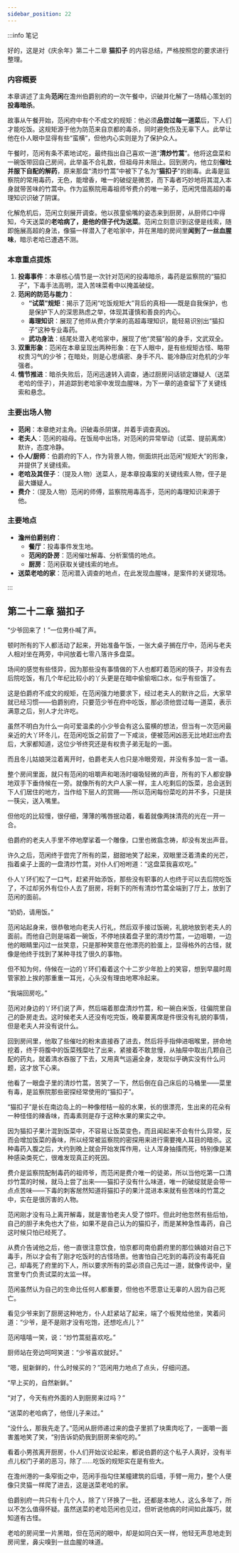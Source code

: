 ```yaml
---
sidebar_position: 22
---
```


:::info 笔记

好的，这是对《庆余年》第二十二章 **猫扣子** 的内容总结，严格按照您的要求进行整理。

### 内容概要

本章讲述了主角**范闲**在澹州伯爵别府的一次午餐中，识破并化解了一场精心策划的**投毒暗杀**。

故事从午餐开始，范闲府中有个不成文的规矩：他必须**品尝过每一道菜**后，下人们才能吃饭。这规矩源于他为防范来自京都的毒杀，同时避免伤及无辜下人。此举让他在仆人眼中显得有些“蛮横”，但他内心实则是为了保护众人。

午餐时，范闲有条不紊地试吃，最终指出自己喜欢一道“**清炒竹蒿**”。他将这盘菜和一碗饭带回自己房间，此举虽不合礼数，但祖母并未阻止。回到房内，他立刻**催吐并服下自配的解药**，原来那盘“清炒竹蒿”中被下了名为“**猫扣子**”的剧毒。此毒是监察院的常用毒药，无色，能增香，唯一的破绽是微苦，而下毒者巧妙地将其混入本身就带苦味的竹蒿中。作为监察院用毒祖师爷费介的唯一弟子，范闲凭借高超的毒理知识识破了阴谋。

化解危机后，范闲立刻展开调查。他以孩童偷嘴的姿态来到厨房，从厨师口中得知，今天送菜的**老哈病了，是他的侄子代为送菜**。范闲立刻意识到这便是线索，随即施展高超的身法，像猫一样潜入了老哈家中，并在黑暗的房间里**闻到了一丝血腥味**，暗示老哈已遭遇不测。

### 本章重点提炼

1.  **投毒事件**：本章核心情节是一次针对范闲的投毒暗杀，毒药是监察院的“猫扣子”，下毒手法高明，混入苦味菜肴中以掩盖破绽。
2.  **范闲的防范与能力**：
    *   **“试菜”规矩**：揭示了范闲“吃饭规矩大”背后的真相——既是自我保护，也是保护下人的深思熟虑之举，体现其谨慎和善良的内心。
    *   **毒理知识**：展现了他师从费介学来的高超毒理知识，能轻易识别出“猫扣子”这种专业毒药。
    *   **武功身法**：结尾处潜入老哈家中，展现了他“灵猫”般的身手，文武双全。
3.  **双重形象**：范闲在本章呈现出两种形象：在下人眼中，是有些规矩古怪、略带权贵习气的少爷；在暗处，则是心思缜密、身手不凡、能冷静应对危机的少年强者。
4.  **情节推进**：暗杀失败后，范闲迅速转入调查，通过厨房问话锁定嫌疑人（送菜老哈的侄子），并追踪到老哈家中发现血腥味，为下一章的追查留下了关键线索和悬念。

### 主要出场人物

*   **范闲**：本章绝对主角。识破毒杀阴谋，并着手调查真凶。
*   **老夫人**：范闲的祖母。在饭局中出场，对范闲的异常举动（试菜、提前离席）默许，态度冷静。
*   **仆人/厨师**：伯爵府的下人，作为背景人物，侧面烘托出范闲“规矩大”的形象，并提供了关键线索。
*   **老哈及其侄子**：（提及人物）送菜人，是本章投毒案的关键线索人物，侄子是最大嫌疑人。
*   **费介**：（提及人物）范闲的师傅，监察院用毒高手，范闲的毒理知识来源于他。

### 主要地点

*   **澹州伯爵别府**：
    *   **餐厅**：投毒事件发生地。
    *   **范闲的卧房**：范闲催吐解毒、分析案情的地点。
    *   **厨房**：范闲获取关键线索的地点。
*   **送菜老哈的家**：范闲潜入调查的地点，在此发现血腥味，是案件的关键现场。

:::

## 第二十二章 **猫扣子**

“少爷回来了！”一位男仆喊了声。

顿时所有的下人都活动了起来，开始准备午饭，一张大桌子搁在厅中，范闲与老夫人相对坐在两旁，中间放着七零八落许多盘菜。

场间的感觉有些怪异，因为那些没有事情做的下人也都盯着范闲的筷子，并没有去后院吃饭，有几个年纪比较小的丫头更是在暗中偷偷咽口水，似乎有些饿了。

这是伯爵府不成文的规矩，在范闲强力地要求下，经过老夫人的默许之后，大家早就已经习惯——伯爵别府，只要范少爷在府中吃饭，那必须他尝过每一道菜，表示满意之后，别人才允许吃。

虽然不明白为什么一向可爱温柔的小少爷会有这么蛮横的想法，但当有一次范闲最亲近的大丫环冬儿，在范闲吃饭之前尝了一下咸淡，便被范闲凶恶无比地赶出府去后，大家都知道，这位少爷终究还是有权贵子弟无耻的一面。

而且冬儿姑娘哭泣着离开时，伯爵老夫人也只是冷眼旁观，并没有多加一言一语。

整个房间里面，就只有范闲的咀嚼声和喝汤时啜吸轻微的声音，所有的下人都安静地双手下垂侍候在一旁。就像所有的大户人家一样，主人吃剩后的饭菜，总会送到下人们居住的地方，当作给下层人的赏赐——所以范闲每份菜吃的并不多，只是挟一筷尖，送入嘴里。

但他吃的比较慢，很仔细，薄薄的嘴唇抿动着，看着就像两抹清亮的光在一开一合。

伯爵府的老夫人手里不停地摩挲着一个雕像，口里也微翕念祷，却没有发出声音。

许久之后，范闲终于尝完了所有的菜，甜甜地笑了起来，双眼里泛着清柔的光芒，指着桌子上面的一盘清炒竹蒿，对仆人们吩咐道：“这盘菜我喜欢吃。”

仆人丫环们松了一口气，赶紧开始添饭，那些没有职事的人也终于可以去后院吃饭了，不过却另外有位仆人去了厨房，将剩下的所有清炒竹蒿全端到了厅上，放到了范闲的面前。

“奶奶，请用饭。”

范闲站起身来，很恭敬地向老夫人行礼，然后双手接过饭碗，礼貌地放到老夫人的面前。而他自己则是端着一碗饭，不停地挟着盘子里的清炒竹蒿，一边咀嚼，一边他的眼睛里闪过一丝笑意，只是那种笑意在他漂亮的脸蛋上，显得格外的古怪，就像是他终于找到了某种寻找了很久的事物。

但不知为何，侍候在一边的丫环们看着这个十二岁少年脸上的笑容，想到早晨时周管家脸上挨的那重重一耳光，心头没有理由地寒冷起来。

“我端回房吃。”

范闲对身边的丫环们说了声，然后端着那盘清炒竹蒿，和一碗白米饭，往偏院里自己的卧房走去。这时候老夫人还没有吃完饭，晚辈要离席是件很没有礼貌的事情，但是老夫人并没有说什么。

回到房间里，他取了些催吐的粉末直接吞了进去，然后将手指伸进咽喉里，拼命地挖着，终于将腹中的饭菜残糜吐了出来，紧接着不敢怠慢，从抽屉中取出几颗自己配的药丸，就着清水吞服了下去，又用真气运遍全身，发现似乎确实没有什么问题，这才放下心来。

他看了一眼盘子里的清炒竹蒿，苦笑了一下，然后倒在自己床后的马桶里——菜里有毒，是监察院那些密探经常使用的“猫扣子”。

“猫扣子”是长在南边岛上的一种像柑桔一般的水果，长的很漂亮，生出来的花朵有一种怪怪的辣香味，而毒素则是存于这种水果的果实之中。

因为猫扣子果汁混到饭菜中，不容易让饭菜变色，而且闻起来不会有什么异常，反而会增加饭菜的香味，所以经常被监察院的密探用来进行需要掩人耳目的暗杀。这种毒药入腹之后，大约到晚上就会开始发挥作用，让人浑身抽搐而死，特别像是某种感染类死亡，很难发现真正的死因。

费介是监察院配制毒药的祖师爷，而范闲是费介唯一的徒弟，所以当他吃第一口清炒竹蒿的时候，就马上尝了出来——猫扣子没有什么味道，唯一的破绽就是会带一点点苦味——下毒的刺客居然知道将猫扣子的果汁混进本来就有些苦味的竹蒿之中，实在是很厉害的人物。

范闲刚才没有马上离开解毒，就是害怕老夫人受了惊吓。但此时他忽然有些后怕，自己的胆子未免也大了些，如果不是自己认为的猫扣子，而是某种急性毒药，自己这时候只怕已经死了。

从费介告诫他之后，他一直很注意饮食，怕京都司南伯爵府里的那位姨娘对自己下毒手，所以才会有了刚才吃饭时的古怪场景。他害怕自己吃到的毒药没有毒死自己，却毒死了府里的下人，所以要求所有的菜必须自己先过一道，就像传说中，皇宫里专门负责试菜的太监一样。

范闲虽然认为自己的生命比任何人都重要，但他也不愿意让无辜的人因为自己死亡。

看见少爷来到了厨房这种地方，仆人赶紧站了起来，端了个板凳给他坐，笑着问道：“少爷，是不是刚才没有吃饱，还想吃点儿？”

范闲嘻嘻一笑，说：“炒竹蒿挺喜欢吃。”

厨师站在旁边呵呵笑道：“少爷喜欢就好。”

“嗯，挺新鲜的，什么时候买的？”范闲用力地点了点头，仔细问道。

“早上买的，自然新鲜。”

“对了，今天有府外面的人到厨房来过吗？”

“送菜的老哈病了，他侄儿子来过。”

“没什么，那我先走了。”范闲从厨师递过来的盘子里抓了块熏肉吃了，一面嚼一面害羞地笑了笑，“别告诉奶奶我到厨房来偷吃的。”

看着小男孩离开厨房，仆人们开始议论起来，都说伯爵的这个私子人真好，没有半点儿权门子弟的恶习，除了……吃饭的规矩实在是有些大。

在澹州港的一条窄街之中，范闲手指勾住某幢建筑的后墙，手臂一用力，整个人便像只灵猫一样爬了进去，这是送菜老哈的家。

伯爵别府一共只有十几个人，除了丫环换了一批，还都是本地人，这么多年了，所以不怎么值得怀疑。虽然送菜的老哈范闲也见过，但听说他病的时间如此蹊巧，就知道有古怪。

老哈的房间里一片黑暗，但在范闲的眼中，却是如同白天一样，他轻无声息地走到房间里，鼻尖嗅到一丝血腥的味道。

